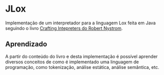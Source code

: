 # JLox

Implementação de um interpretador para a linguagem Lox feita em Java seguindo o livro [Crafting Intepreters do Robert Nystrom](https://craftinginterpreters.com/).

## Aprendizado

A partir do conteúdo do livro e desta implementação é possível aprender diversos conceitos de como é implementado uma linguagem de programação, como tokenização, análise estática, análise semântica, etc.